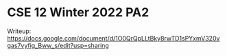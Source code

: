 # CSE 12 Winter 2022 PA2

Writeup: https://docs.google.com/document/d/1O0QrQpLLtBky8rwTD1sPYxmV320vgas7vyfig_Bww_s/edit?usp=sharing